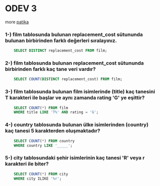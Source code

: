 # ODEV 3
more [patika](https://app.patika.dev/courses/sql/Odev4)

### 1-) film tablosunda bulunan replacement_cost sütununda bulunan birbirinden farklı değerleri sıralayınız.
``` SQL
    SELECT DISTINCT replacement_cost FROM film;   
```
### 2-) film tablosunda bulunan replacement_cost sütununda birbirinden farklı kaç tane veri vardır?
``` SQL
    SELECT COUNT(DISTINCT replacement_cost) FROM film;
```
### 3-) film tablosunda bulunan film isimlerinde (title) kaç tanesini T karakteri ile başlar ve aynı zamanda rating 'G' ye eşittir?
``` SQL
    SELECT COUNT(*) FROM film
    WHERE title LIKE 'T%' AND rating = 'G';
```
### 4-) country tablosunda bulunan ülke isimlerinden (country) kaç tanesi 5 karakterden oluşmaktadır?
``` SQL
    SELECT COUNT(*) FROM country
    WHERE country LIKE '_____';
```
### 5-) city tablosundaki şehir isimlerinin kaç tanesi 'R' veya r karakteri ile biter?
``` SQL
    SELECT COUNT(*) FROM city
    WHERE city ILIKE '%r';
```